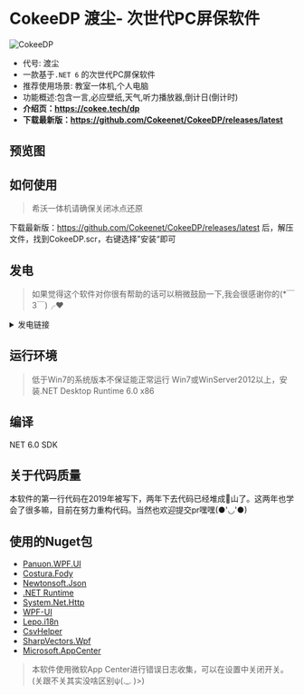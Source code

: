 # CokeeDP 渡尘- 次世代PC屏保软件
![CokeeDP](https://socialify.git.ci/Cokeenet/CokeeDP/image?description=1&descriptionEditable=%E6%AC%A1%E4%B8%96%E4%BB%A3PC%E5%B1%8F%E4%BF%9D%E8%BD%AF%E4%BB%B6&font=Jost&issues=1&logo=https%3A%2F%2Fgithub.com%2Fcokeenet%2FCokeeDP%2Fraw%2Fmaster%2FAppIcon.jpg&name=1&owner=1&pattern=Circuit%20Board&stargazers=1&theme=Light)
- 代号: 渡尘
- 一款基于`.NET 6` 的次世代PC屏保软件
- 推荐使用场景: 教室一体机,个人电脑
- 功能概述:包含一言,必应壁纸,天气,听力播放器,倒计日(倒计时)
- **介绍页：<https://cokee.tech/dp>**
- **下载最新版：<https://github.com/Cokeenet/CokeeDP/releases/latest>**

## 预览图

## 如何使用

> 希沃一体机请确保关闭冰点还原

下载最新版：<https://github.com/Cokeenet/CokeeDP/releases/latest> 后，解压文件，找到CokeeDP.scr，右键选择”安装“即可


## 发电

> 如果觉得这个软件对你很有帮助的话可以稍微鼓励一下,我会很感谢你的(*￣3￣)╭❤
<details>
  <summary>发电链接</summary> <https://afdian.net/a/cokee>
  <img src="https://github.com/cokeenet/cokeenet/raw/main/afdian-Cokee.jpg">
</details>

## 运行环境
  
> 低于Win7的系统版本不保证能正常运行
Win7或WinServer2012以上，安装.NET Desktop Runtime 6.0 x86

## 编译

NET 6.0 SDK

## 关于代码质量

本软件的第一行代码在2019年被写下，两年下去代码已经堆成💩山了。这两年也学会了很多嘛，目前在努力重构代码。当然也欢迎提交pr嘿嘿(●'◡'●)

## 使用的Nuget包

- [Panuon.WPF.UI](https://github.com/PanuonGroup/Panuon.WPF.UI)
- [Costura.Fody](https://github.com/Fody/Costura)
- [Newtonsoft.Json](https://github.com/JamesNK/Newtonsoft.Json)
- [.NET Runtime](https://github.com/dotnet/runtime)
- [System.Net.Http](https://github.com/dotnet/corefx)
- [WPF-UI](https://github.com/lepoco/wpfui)
- [Lepo.i18n](https://github.com/lepoco/i18n)
- [CsvHelper](https://joshclose.github.io/CsvHelper/)
- [SharpVectors.Wpf](https://github.com/ElinamLLC/SharpVectors)
- [Microsoft.AppCenter](https://aka.ms/telgml)
>本软件使用微软App Center进行错误日志收集，可以在设置中关闭开关。(关跟不关其实没啥区别ψ(._. )>)
